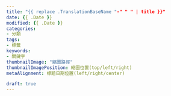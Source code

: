 ```yaml
---
title: "{{ replace .TranslationBaseName "-" " " | title }}"
date: {{ .Date }}
modified: {{ .Date }}
categories:
- 分類
tags:
- 標籤
keywords:
- 關鍵字
thumbnailImage: "縮圖路徑"
thumbnailImagePosition: 縮圖位置(top/left/right)
metaAlignment: 標題日期位置(left/right/center)

draft: true
---
```


<!--more-->
